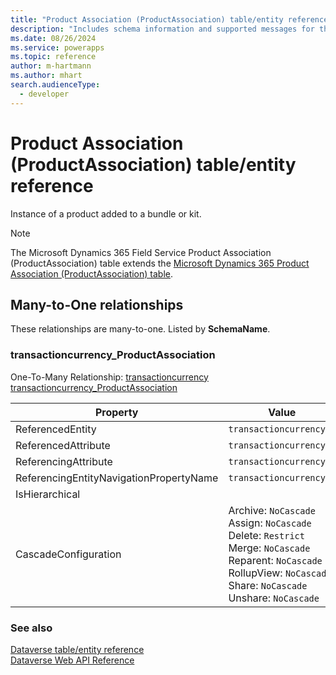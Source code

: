 ```yaml
---
title: "Product Association (ProductAssociation) table/entity reference (Microsoft Dynamics 365 Field Service)"
description: "Includes schema information and supported messages for the Product Association (ProductAssociation) table/entity with Microsoft Dynamics 365 Field Service."
ms.date: 08/26/2024
ms.service: powerapps
ms.topic: reference
author: m-hartmann
ms.author: mhart
search.audienceType: 
  - developer
---
```


# Product Association (ProductAssociation) table/entity reference

Instance of a product added to a bundle or kit.

> [!NOTE]
> The Microsoft Dynamics 365 Field Service Product Association (ProductAssociation) table extends the [Microsoft Dynamics 365 Product Association (ProductAssociation) table](/dynamics365/developer/entities/productassociation).




## Many-to-One relationships

These relationships are many-to-one. Listed by **SchemaName**.

### <a name="BKMK_transactioncurrency_ProductAssociation"></a> transactioncurrency_ProductAssociation

One-To-Many Relationship: [transactioncurrency transactioncurrency_ProductAssociation](transactioncurrency.md#BKMK_transactioncurrency_ProductAssociation)

|Property|Value|
|---|---|
|ReferencedEntity|`transactioncurrency`|
|ReferencedAttribute|`transactioncurrencyid`|
|ReferencingAttribute|`transactioncurrencyid`|
|ReferencingEntityNavigationPropertyName|`transactioncurrencyid`|
|IsHierarchical||
|CascadeConfiguration|Archive: `NoCascade`<br />Assign: `NoCascade`<br />Delete: `Restrict`<br />Merge: `NoCascade`<br />Reparent: `NoCascade`<br />RollupView: `NoCascade`<br />Share: `NoCascade`<br />Unshare: `NoCascade`|



### See also

[Dataverse table/entity reference](../about-entity-reference.md)  
[Dataverse Web API Reference](/power-apps/developer/data-platform/webapi/reference/about)   

